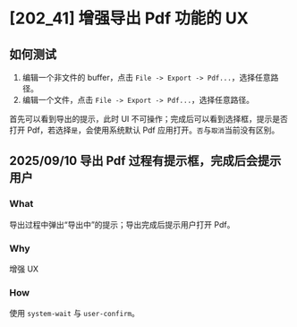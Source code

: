 # [202_41] 增强导出 Pdf 功能的 UX

## 如何测试

1. 编辑一个非文件的 buffer，点击 `File -> Export -> Pdf...`，选择任意路径。
2. 编辑一个文件，点击 `File -> Export -> Pdf...`，选择任意路径。

首先可以看到导出的提示，此时 UI 不可操作；完成后可以看到选择框，提示是否打开 Pdf，若选择`是`，会使用系统默认 Pdf 应用打开。`否`与`取消`当前没有区别。

## 2025/09/10 导出 Pdf 过程有提示框，完成后会提示用户

### What

导出过程中弹出“导出中”的提示；导出完成后提示用户打开 Pdf。

### Why

增强 UX

### How

使用 `system-wait` 与 `user-confirm`。
